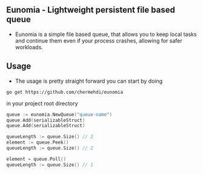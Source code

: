 ## Eunomia - Lightweight persistent file based queue

- Eunomia is a simple file based queue, that allows you to keep local tasks and continue them
even if your process crashes, allowing for safer workloads.


## Usage

- The usage is pretty straight forward you can start by doing 
```
go get https://github.com/chermehdi/eunomia
```
in your project root directory

```go
queue := eunomia.NewQueue("queue-name")
queue.Add(serializableStruct)
queue.Add(serializableStruct)

queueLength := queue.Size() // 2
element := queue.Peek()
queueLength := queue.Size() // 2

element = queue.Poll()
queueLength := queue.Size() // 1
```
